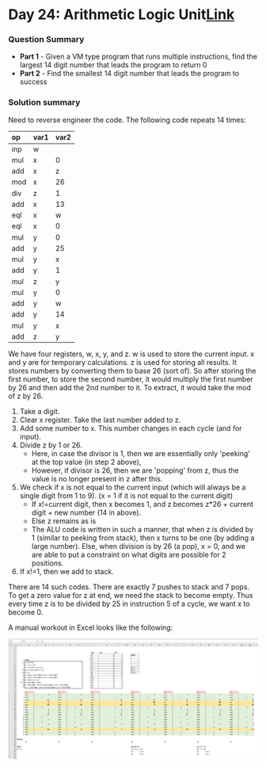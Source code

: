 # Day 24: Arithmetic Logic Unit[Link](https://adventofcode.com/2021/day/24)

### Question Summary
- **Part 1** - Given a VM type program that runs multiple instructions, find the largest 14 digit number that leads the program to return 0
- **Part 2** - Find the smallest 14 digit number that leads the program to success

### Solution summary 

Need to reverse engineer the code. The following code repeats 14 times:

| op   | var1 | var2 |
| :--- | :--  | :--  | 
| inp  | w    |      | 
| mul  | x    | 0    | 
| add  | x    | z    | 
| mod  | x    | 26   | 
| div  | z    | 1    | 
| add  | x    | 13   | 
| eql  | x    | w    | 
| eql  | x    | 0    | 
| mul  | y    | 0    | 
| add  | y    | 25   | 
| mul  | y    | x    | 
| add  | y    | 1    | 
| mul  | z    | y    | 
| mul  | y    | 0    | 
| add  | y    | w    | 
| add  | y    | 14   | 
| mul  | y    | x    | 
| add  | z    | y    | 

We have four registers, w, x, y, and z. w is used to store the current input. x and y are for temporary calculations. z is used for storing all results. It stores numbers by converting them to base 26 (sort of). So after storing the first number, to store the second number, it would multiply the first number by 26 and then add the 2nd number to it. To extract, it would take the mod of z by 26. 


1. Take a digit.
2. Clear x register. Take the last number added to z. 
3. Add some number to x. This number changes in each cycle (and for input). 
4. Divide z by 1 or 26. 
    * Here, in case the divisor is 1, then we are essentially only 'peeking' at the top value (in step 2 above),
    * However, if divisor is 26, then we are 'popping' from z, thus the value is no longer present in z after this. 
5. We check if x is not equal to the current input (which will always be a single digit from 1 to 9). (x = 1 if it is not equal to the current digit)
    * If x!=current digit, then x becomes 1, and z becomes z\*26 + current digit + new number (14 in above). 
    * Else z remains as is
    - The ALU code is written in such a manner, that when z is divided by 1 (similar to peeking from stack), then x turns to be one (by adding a large number). Else, when division is by 26 (a pop), x = 0, and we are able to put a constraint on what digits are possible for 2 positions.
6. If x!=1, then we add to stack. 

There are 14 such codes. There are exactly 7 pushes to stack and 7 pops. To get a zero value for z at end, we need the stack to become empty. Thus every time z is to be divided by 25 in instruction 5 of a cycle, we want x to become 0. 

A manual workout in Excel looks like the following:

![excel screenshot](./excel_snap.png)
